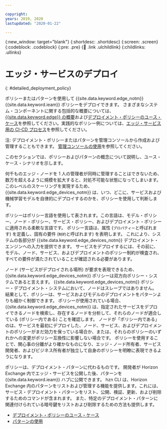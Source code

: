 ```yaml
---

copyright:
years: 2019, 2020
lastupdated: "2020-01-22"

---
```


{:new_window: target="blank"}
{:shortdesc: .shortdesc}
{:screen: .screen}
{:codeblock: .codeblock}
{:pre: .pre}
{:child: .link .ulchildlink}
{:childlinks: .ullinks}

# エッジ・サービスのデプロイ
{: #detailed_deployment_policy}

ポリシーまたはパターンを使用して {{site.data.keyword.edge_notm}} {{site.data.keyword.ieam}} ポリシーをデプロイできます。 さまざまなシステム・コンポーネントに関する包括的な概要については、[{{site.data.keyword.edge}} の概要](../../getting_started/overview_ieam.md)および[デプロイメント・ポリシーのユース・ケース](policy_user_cases.md)を参照してください。実践的なポリシー例については、[エッジ・サービス用の CI-CD プロセス](../developing/cicd_process.md)を参照してください。

注: デプロイメント・ポリシーまたはパターンを管理コンソールから作成および管理することもできます。 [管理コンソールの使用](../getting_started/accessing_ui.md)を参照してください。

このセクションでは、ポリシーおよびパターンの概念について説明し、ユース・ケース・シナリオを示します。

何千ものエッジ・ノードを 1 人の管理者が同時に管理することはできないため、数万を超えるように規模を拡大すると、対処不可能な状態になってしまいます。 このレベルのスケーリングを実現するため、{{site.data.keyword.edge_devices_notm}} は、いつ、どこに、サービスおよび機械学習モデルを自律的にデプロイするのかを、ポリシーを使用して判断します。 

ポリシーはポリシー言語を使用して表されます。この言語は、モデル・ポリシー、ノード・ポリシー、サービス・ポリシー、およびデプロイメント・ポリシーに適用される柔軟な言語です。 ポリシー言語は、属性 (`プロパティー`と呼ばれます) を定義し、固有の要件 (`制約`と呼ばれます) を表明します。 これにより、システムの各部分が {{site.data.keyword.edge_devices_notm}} デプロイメント・エンジンへの入力を提供できます。 サービスをデプロイするには、その前に、モデル、ノード、サービス、およびデプロイメントのポリシー制約が検査され、すべての要件が満たされていることが確認される必要があります。

ノード (サービスがデプロイされる場所) が要求を表現できるため、{{site.data.keyword.edge_devices_notm}} ポリシーは双方向ポリシー・システムであると言えます。 {{site.data.keyword.edge_devices_notm}} ポリシー・デプロイメント・システムにおいて、ノードはスレーブではありません。 結果として、ポリシーは、サービスおよびモデルのデプロイメントをパターンよりも細かく制御できます。 ポリシーが使用されている場合、{{site.data.keyword.edge_devices_notm}} は、指定されたサービスをデプロイできるノードを検索し、存在するノードを分析して、それらのノードが適合している (ポリシー内である) ことを確認します。 ノードが「ポリシー内である」のは、サービスを最初にデプロイした、ノード、サービス、およびデプロイメントのポリシーがまだ効力を保っている場合か、または、それらのポリシーのいずれかへの変更がポリシー互換性に影響しない場合です。 ポリシーを使用することで、関心事の分離がより確かなものになり、エッジ・ノード所有者、サービス開発者、およびビジネス所有者が独立して自身のポリシーを明瞭に表現できるようになります。

ポリシーは、デプロイメント・パターンに代わるものです。 開発者が Horizon Exchange 内でエッジ・サービスを公開した後、パターンを {{site.data.keyword.ieam}} ハブに公開できます。 hzn CLI は、Horizon Exchange 内のパターンをリストおよび管理する機能を提供します。これには、サービス・デプロイメント・パターンをリスト、公開、検証、更新、および削除するためのコマンドが含まれます。 また、特定のデプロイメント・パターンに関連付けられている暗号鍵をリストおよび削除するための方法も提供します。

* [デプロイメント・ポリシーのユース・ケース](policy_user_cases.md)
* [パターンの使用](using_patterns.md)
